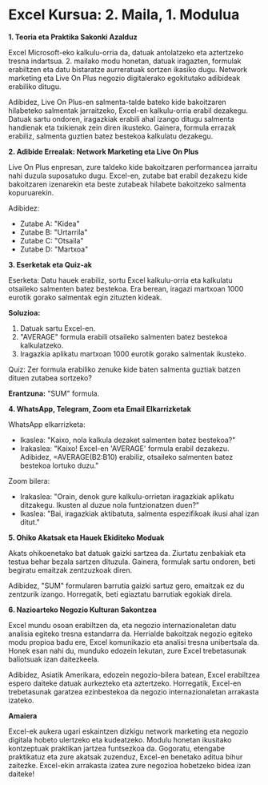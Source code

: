 # **Excel Kursua: 2. Maila, 1. Modulua**

**1. Teoria eta Praktika Sakonki Azalduz**

Excel Microsoft-eko kalkulu-orria da, datuak antolatzeko eta aztertzeko tresna indartsua. 2. mailako modu honetan, datuak iragazten, formulak erabiltzen eta datu bistaratze aurreratuak sortzen ikasiko dugu. Network marketing eta Live On Plus negozio digitalerako egokitutako adibideak erabiliko ditugu.

Adibidez, Live On Plus-en salmenta-talde bateko kide bakoitzaren hilabeteko salmentak jarraitzeko, Excel-en kalkulu-orria erabil dezakegu. Datuak sartu ondoren, iragazkiak erabili ahal izango ditugu salmenta handienak eta txikienak zein diren ikusteko. Gainera, formula errazak erabiliz, salmenta guztien batez bestekoa kalkulatu dezakegu.

**2. Adibide Errealak: Network Marketing eta Live On Plus**

Live On Plus enpresan, zure taldeko kide bakoitzaren performancea jarraitu nahi duzula suposatuko dugu. Excel-en, zutabe bat erabil dezakezu kide bakoitzaren izenarekin eta beste zutabeak hilabete bakoitzeko salmenta kopuruarekin. 

Adibidez:
- Zutabe A: "Kidea"
- Zutabe B: "Urtarrila"
- Zutabe C: "Otsaila"
- Zutabe D: "Martxoa"

**3. Eserketak eta Quiz-ak**

Eserketa: Datu hauek erabiliz, sortu Excel kalkulu-orria eta kalkulatu otsaileko salmenten batez bestekoa. Era berean, iragazi martxoan 1000 eurotik gorako salmentak egin zituzten kideak.

**Soluzioa:**
1. Datuak sartu Excel-en.
2. "AVERAGE" formula erabili otsaileko salmenten batez bestekoa kalkulatzeko.
3. Iragazkia aplikatu martxoan 1000 eurotik gorako salmentak ikusteko.

Quiz: Zer formula erabiliko zenuke kide baten salmenta guztiak batzen dituen zutabea sortzeko?

**Erantzuna:** "SUM" formula.

**4. WhatsApp, Telegram, Zoom eta Email Elkarrizketak**

WhatsApp elkarrizketa:
- Ikaslea: "Kaixo, nola kalkula dezaket salmenten batez bestekoa?"
- Irakaslea: "Kaixo! Excel-en 'AVERAGE' formula erabil dezakezu. Adibidez, =AVERAGE(B2:B10) erabiliz, otsaileko salmenten batez bestekoa lortuko duzu."

Zoom bilera:
- Irakaslea: "Orain, denok gure kalkulu-orrietan iragazkiak aplikatu ditzakegu. Ikusten al duzue nola funtzionatzen duen?"
- Ikaslea: "Bai, iragazkiak aktibatuta, salmenta espezifikoak ikusi ahal izan ditut."

**5. Ohiko Akatsak eta Hauek Ekiditeko Moduak**

Akats ohikoenetako bat datuak gaizki sartzea da. Ziurtatu zenbakiak eta testua behar bezala sartzen dituzula. Gainera, formulak sartu ondoren, beti begiratu emaitzak zentzuzkoak diren.

Adibidez, "SUM" formularen barrutia gaizki sartuz gero, emaitzak ez du zentzurik izango. Horregatik, beti egiaztatu barrutiak egokiak direla.

**6. Nazioarteko Negozio Kulturan Sakontzea**

Excel mundu osoan erabiltzen da, eta negozio internazionaletan datu analisia egiteko tresna estandarra da. Herrialde bakoitzak negozio egiteko modu propioa badu ere, Excel komunikazio eta analisi tresna unibertsala da. Honek esan nahi du, munduko edozein lekutan, zure Excel trebetasunak baliotsuak izan daitezkeela.

Adibidez, Asiatik Amerikara, edozein negozio-bilera batean, Excel erabiltzea espero daiteke datuak aurkezteko eta aztertzeko. Horregatik, Excel-en trebetasunak garatzea ezinbestekoa da negozio internazionaletan arrakasta izateko.

**Amaiera**

Excel-ek aukera ugari eskaintzen dizkigu network marketing eta negozio digitala hobeto ulertzeko eta kudeatzeko. Modulu honetan ikusitako kontzeptuak praktikan jartzea funtsezkoa da. Gogoratu, etengabe praktikatuz eta zure akatsak zuzenduz, Excel-en benetako aditua bihur zaitezke. Excel-ekin arrakasta izatea zure negozioa hobetzeko bidea izan daiteke!